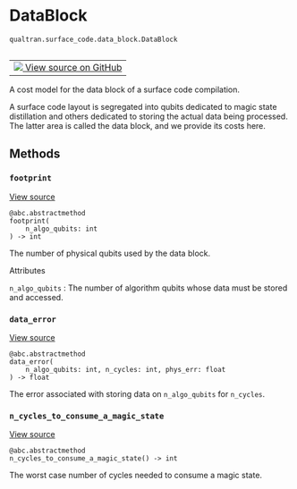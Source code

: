 # DataBlock
`qualtran.surface_code.data_block.DataBlock`


<table class="tfo-notebook-buttons tfo-api nocontent" align="left">
<td>
  <a target="_blank" href="https://github.com/quantumlib/Qualtran/blob/main/qualtran/surface_code/data_block.py#L25-L48">
    <img src="https://www.tensorflow.org/images/GitHub-Mark-32px.png" />
    View source on GitHub
  </a>
</td>
</table>



A cost model for the data block of a surface code compilation.

<!-- Placeholder for "Used in" -->

A surface code layout is segregated into qubits dedicated to magic state distillation
and others dedicated to storing the actual data being processed. The latter area is
called the data block, and we provide its costs here.

## Methods

<h3 id="footprint"><code>footprint</code></h3>

<a target="_blank" class="external" href="https://github.com/quantumlib/Qualtran/blob/main/qualtran/surface_code/data_block.py#L33-L40">View source</a>

<pre class="devsite-click-to-copy prettyprint lang-py tfo-signature-link">
<code>@abc.abstractmethod</code>
<code>footprint(
    n_algo_qubits: int
) -> int
</code></pre>

The number of physical qubits used by the data block.


Attributes

`n_algo_qubits`
: The number of algorithm qubits whose data must be stored and
  accessed.




<h3 id="data_error"><code>data_error</code></h3>

<a target="_blank" class="external" href="https://github.com/quantumlib/Qualtran/blob/main/qualtran/surface_code/data_block.py#L42-L44">View source</a>

<pre class="devsite-click-to-copy prettyprint lang-py tfo-signature-link">
<code>@abc.abstractmethod</code>
<code>data_error(
    n_algo_qubits: int, n_cycles: int, phys_err: float
) -> float
</code></pre>

The error associated with storing data on `n_algo_qubits` for `n_cycles`.


<h3 id="n_cycles_to_consume_a_magic_state"><code>n_cycles_to_consume_a_magic_state</code></h3>

<a target="_blank" class="external" href="https://github.com/quantumlib/Qualtran/blob/main/qualtran/surface_code/data_block.py#L46-L48">View source</a>

<pre class="devsite-click-to-copy prettyprint lang-py tfo-signature-link">
<code>@abc.abstractmethod</code>
<code>n_cycles_to_consume_a_magic_state() -> int
</code></pre>

The worst case number of cycles needed to consume a magic state.





